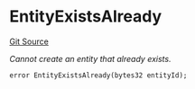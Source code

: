 # EntityExistsAlready
[Git Source](https://github.com/nayms/contracts-v3/blob/ea2c06f70609c813d27d424e0330651d3c634d21/src/shared/CustomErrors.sol)

*Cannot create an entity that already exists.*


```solidity
error EntityExistsAlready(bytes32 entityId);
```

